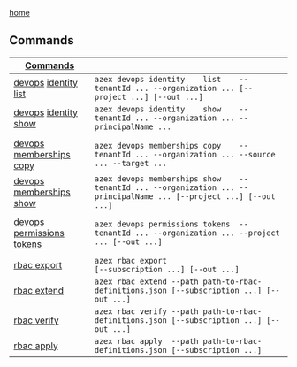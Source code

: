[home](/readme.md)

## Commands

| [Commands](./readme.md) | |
|-|-|
|[devops](./devops/readme.md) [identity   ](./devops/identity/readme.md   ) [list  ](./devops/identity/list.md     )|`azex devops identity    list    --tenantId ... --organization ... [--project ...] [--out ...]`                    |
|[devops](./devops/readme.md) [identity   ](./devops/identity/readme.md   ) [show  ](./devops/identity/show.md     )|`azex devops identity    show    --tenantId ... --organization ... --principalName ...`                            |
|||
|[devops](./devops/readme.md) [memberships](./devops/memberships/readme.md) [copy  ](./devops/memberships/copy.md  )|`azex devops memberships copy    --tenantId ... --organization ... --source ... --target ...`                      |
|[devops](./devops/readme.md) [memberships](./devops/memberships/readme.md) [show  ](./devops/memberships/show.md  )|`azex devops memberships show    --tenantId ... --organization ... --principalName ... [--project ...] [--out ...]`|
|||
|[devops](./devops/readme.md) [permissions](./devops/permissions/readme.md) [tokens](./devops/permissions/tokens.md)|`azex devops permissions tokens  --tenantId ... --organization ... --project ... [--out ...]`                      |
|||
|[rbac  ](./rbac/readme.md  ) [export     ](./rbac/export.md)|`azex rbac export                                      [--subscription ...] [--out ...]`|
|[rbac  ](./rbac/readme.md  ) [extend     ](./rbac/extend.md)|`azex rbac extend --path path-to-rbac-definitions.json [--subscription ...] [--out ...]`|
|[rbac  ](./rbac/readme.md  ) [verify     ](./rbac/verify.md)|`azex rbac verify --path path-to-rbac-definitions.json [--subscription ...] [--out ...]`|
|[rbac  ](./rbac/readme.md  ) [apply      ](./rbac/apply.md )|`azex rbac apply  --path path-to-rbac-definitions.json [--subscription ...]`            |